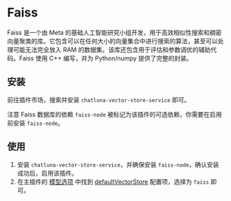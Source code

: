 # Faiss

Faiss 是一个由 Meta 的基础人工智能研究小组开发，用于高效相似性搜索和稠密向量聚类的库。它包含可以在任何大小的向量集合中进行搜索的算法，甚至可以处理可能无法完全放入 RAM 的数据集。该库还包含用于评估和参数调优的辅助代码。Faiss 使用 C++ 编写，并为 Python/numpy 提供了完整的封装。

## 安装

前往插件市场，搜索并安装 `chatluna-vector-store-service` 即可。

注意 Faiss 数据库的依赖 `faiss-node` 被标记为该插件的可选依赖，你需要在启用前安装 `faiss-node`。

## 使用

1. 安装 `chatluna-vector-store-service`，并确保安装 `faiss-node`，确认安装成功后，启用该插件。
2. 在主插件的 [模型选项](../useful-configurations.md#模型选项) 中找到 [defaultVectorStore](../useful-configurations.md#defaultvectorstore) 配置项，选择为 `faiss` 即可。
